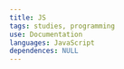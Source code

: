 ```yaml
---
title: JS
tags: studies, programming
use: Documentation
languages: JavaScript
dependences: NULL
---
```

